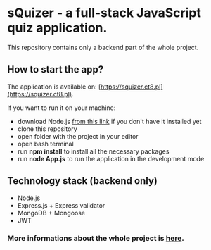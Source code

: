 # sQuizer - a full-stack JavaScript quiz application.

This repository contains only a backend part of the whole project.

## How to start the app?

The application is available on: [https://squizer.ct8.pl](https://squizer.ct8.pl).

If you want to run it on your machine:
- download Node.js [from this link](https://nodejs.org/en/download/) if you don't have it installed yet
- clone this repository
- open folder with the project in your editor
- open bash terminal
- run **npm install** to install all the necessary packages
- run **node App.js** to run the application in the development mode

## Technology stack (backend only)

- Node.js
- Express.js + Express validator
- MongoDB + Mongoose
- JWT

### More informations about the whole project is [here](https://github.com/krzysztof01-sz/squizer-app-frontend).
